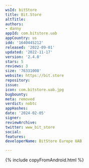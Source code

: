 ```yaml
---
wsId: bitStore
title: Bit.Store
altTitle: 
authors:
- danny
appId: com.bitstore.uab
appCountry: us
idd: '1640445212'
released: '2022-09-01'
updated: '2022-11-17'
version: '2.4.0'
stars: 5
reviews: 3
size: '76331008'
website: https://bit.store
repository: 
issue: 
icon: com.bitstore.uab.jpg
bugbounty: 
meta: removed
verdict: nobtc
appHashes: 
date: '2024-02-05'
signer: 
reviewArchive: 
twitter: www_bit_store
social: 
features: 
developerName: BitStore Europe UAB

---
```


{% include copyFromAndroid.html %}
